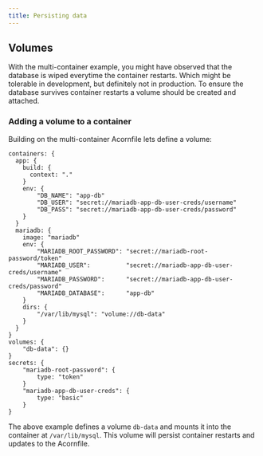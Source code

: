 ```yaml
---
title: Persisting data
---
```


## Volumes

With the multi-container example, you might have observed that the database is wiped everytime the container restarts. Which might be tolerable in development, but definitely not in production. To ensure the database survives container restarts a volume should be created and attached.

### Adding a volume to a container

Building on the multi-container Acornfile lets define a volume:

```cue
containers: {
  app: {
    build: {
      context: "."
    }
    env: {
        "DB_NAME": "app-db"
        "DB_USER": "secret://mariadb-app-db-user-creds/username"
        "DB_PASS": "secret://mariadb-app-db-user-creds/password"
    }
  }
  mariadb: {
    image: "mariadb"
    env: {
        "MARIADB_ROOT_PASSWORD": "secret://mariadb-root-password/token"
        "MARIADB_USER":          "secret://mariadb-app-db-user-creds/username"
        "MARIADB_PASSWORD":      "secret://mariadb-app-db-user-creds/password"
        "MARIADB_DATABASE":      "app-db"
    }
    dirs: {
        "/var/lib/mysql": "volume://db-data"
    }
  }
}
volumes: {
    "db-data": {}
}
secrets: {
    "mariadb-root-password": {
        type: "token"
    }
    "mariadb-app-db-user-creds": {
        type: "basic"
    }
}
```

The above example defines a volume `db-data` and mounts it into the container at `/var/lib/mysql`. This volume will persist container restarts and updates to the Acornfile.
